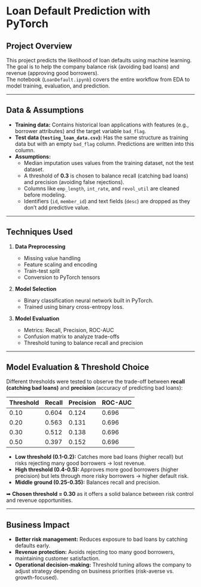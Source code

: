 # Loan Default Prediction with PyTorch


## Project Overview
This project predicts the likelihood of loan defaults using machine learning.  
The goal is to help the company balance risk (avoiding bad loans) and revenue (approving good borrowers).  
The notebook (`LoanDefault.ipynb`) covers the entire workflow from EDA to model training, evaluation, and prediction.

---

## Data & Assumptions
- **Training data:** Contains historical loan applications with features (e.g., borrower attributes) and the target variable `bad_flag`.
- **Test data (`testing_loan_data.csv`):** Has the same structure as training data but with an empty `bad_flag` column. Predictions are written into this column.
- **Assumptions:**
  - Median imputation uses values from the training dataset, not the test dataset.  
  - A threshold of **0.3** is chosen to balance recall (catching bad loans) and precision (avoiding false rejections).  
  - Columns like `emp_length`, `int_rate`, and `revol_util` are cleaned before modeling.  
  - Identifiers (`id`, `member_id`) and text fields (`desc`) are dropped as they don’t add predictive value.  

---

## Techniques Used
1. **Data Preprocessing**
   - Missing value handling
   - Feature scaling and encoding
   - Train-test split
   - Conversion to PyTorch tensors

2. **Model Selection**
   - Binary classification neural network built in PyTorch.
   - Trained using binary cross-entropy loss.

3. **Model Evaluation**
   - Metrics: Recall, Precision, ROC-AUC
   - Confusion matrix to analyze trade-offs
   - Threshold tuning to balance recall and precision

---

## Model Evaluation & Threshold Choice
Different thresholds were tested to observe the trade-off between **recall (catching bad loans)** and **precision** (accuracy of predicting bad loans):  

| Threshold | Recall | Precision | ROC-AUC |
|-----------|--------|-----------|---------|
| 0.10      | 0.604  | 0.124     | 0.696   |
| 0.20      | 0.563  | 0.131     | 0.696   |
| 0.30      | 0.512  | 0.138     | 0.696   |
| 0.50      | 0.397  | 0.152     | 0.696   |

- **Low threshold (0.1-0.2):** Catches more bad loans (higher recall) but risks rejecting many good borrowers → lost revenue.
- **High threshold (0.4-0.5):** Approves more good borrowers (higher precision) but lets through more risky borrowers → higher default risk.
- **Middle ground (0.25-0.35):** Balances recall and precision.  

➡ **Chosen threshold = 0.30** as it offers a solid balance between risk control and revenue opportunities.

---

## Business Impact
- **Better risk management:** Reduces exposure to bad loans by catching defaults early.
- **Revenue protection:** Avoids rejecting too many good borrowers, maintaining customer satisfaction.
- **Operational decision-making:** Threshold tuning allows the company to adjust strategy depending on business priorities (risk-averse vs. growth-focused).  
